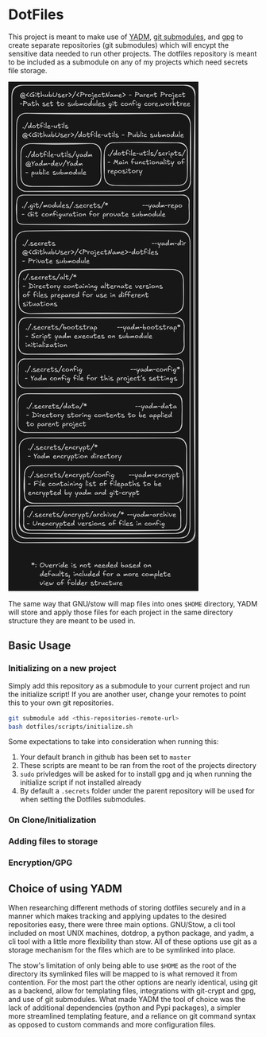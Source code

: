 # DotFiles

This project is meant to make use of [YADM](https://yadm.io/), [git submodules](https://git-scm.com/book/en/v2/Git-Tools-Submodules), and [gpg](https://gnupg.org/) to create separate repositories (git submodules) which will encypt the sensitive data needed to run other projects. The dotfiles repository is meant to be included as a submodule on any of my projects which need secrets file storage.

![Repository Structure](./media/dotfile-utils-structure-diagram.excalidraw.png)

The same way that GNU/stow will map files into ones `$HOME` directory, YADM will store and apply those files for each project in the same directory structure they are meant to be used in.

## Basic Usage

### Initializing on a new project

Simply add this repository as a submodule to your current project and run the initialize script!
If you are another user, change your remotes to point this to your own git repositories.

```bash
git submodule add <this-repositories-remote-url>
bash dotfiles/scripts/initialize.sh
```

Some expectations to take into consideration when running this:

1. Your default branch in github has been set to `master`
2. These scripts are meant to be ran from the root of the projects directory
3. `sudo` privledges will be asked for to install gpg and jq when running the initialize script if not installed already
4. By default a `.secrets` folder under the parent repository will be used for when setting the Dotfiles submodules.

### On Clone/Initialization

### Adding files to storage

### Encryption/GPG

## Choice of using YADM

When researching different methods of storing dotfiles securely and in a manner which makes tracking and applying updates to the desired repositories easy, there were three main options. GNU/Stow, a cli tool included on most UNIX machines, dotdrop, a python package, and yadm, a cli tool with a little more flexibility than stow. All of these options use git as a storage mechanism for the files which are to be symlinked into place.

The stow's limitation of only being able to use `$HOME` as the root of the directory its symlinked files will be mapped to is what removed it from contention. For the most part the other options are nearly identical, using git as a backend, allow for templating files, integrations with git-crypt and gpg, and use of git submodules. What made YADM the tool of choice was the lack of additional dependencies (python and Pypi packages), a simpler more streamlined templating feature, and a reliance on git command syntax as opposed to custom commands and more configuration files.
